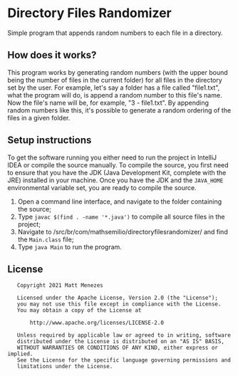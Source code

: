 # Directory Files Randomizer
Simple program that appends random numbers to each file in a directory.

## How does it works?
This program works by generating random numbers (with the upper bound being the number of files in the current folder)
for all files in the directory set by the user. For example, let's say a folder has a file called "file1.txt", what the
program will do, is append a random number to this file's name. Now the file's name will be, for example, "3 - file1.txt".
By appending random numbers like this, it's possible to generate a random ordering of the files in a given folder.

## Setup instructions
To get the software running you either need to run the project in IntelliJ IDEA or compile the source manually.
To compile the source, you first need to ensure that you have the JDK (Java Development Kit, complete with the JRE) installed in your machine.
Once you have the JDK and the ```JAVA_HOME``` environmental variable set, you are ready to compile the source.
  1. Open a command line interface, and navigate to the folder containing the source;
  2. Type ```javac $(find . -name '*.java')``` to compile all source files in the project;
  3. Navigate to /src/br/com/mathsemilio/directoryfilesrandomizer/ and find the ```Main.class``` file;
  4. Type ```java Main``` to run the program.
  
## License
```
   Copyright 2021 Matt Menezes

   Licensed under the Apache License, Version 2.0 (the "License");
   you may not use this file except in compliance with the License.
   You may obtain a copy of the License at

       http://www.apache.org/licenses/LICENSE-2.0

   Unless required by applicable law or agreed to in writing, software
   distributed under the License is distributed on an "AS IS" BASIS,
   WITHOUT WARRANTIES OR CONDITIONS OF ANY KIND, either express or implied.
   See the License for the specific language governing permissions and
   limitations under the License.
```
